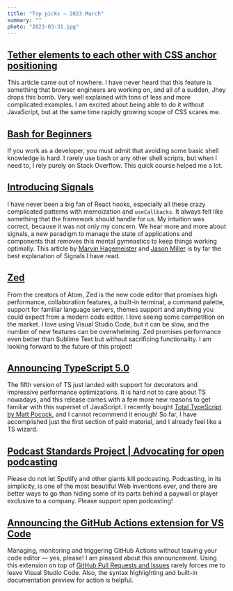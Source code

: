 ```yaml
---
title: "Top picks — 2023 March"
summary: ""
photo: "2023-03-31.jpg"
---
```


## [Tether elements to each other with CSS anchor positioning](https://developer.chrome.com/blog/tether-elements-to-each-other-with-css-anchor-positioning/)

This article came out of nowhere. I have never heard that this feature is something that browser engineers are working on, and all of a sudden, Jhey drops this bomb. Very well explained with tons of less and more complicated examples. I am excited about being able to do it without JavaScript, but at the same time rapidly growing scope of CSS scares me.

## [Bash for Beginners](https://youtube.com/playlist?list=PLlrxD0HtieHh9ZhrnEbZKhzk0cetzuX7l)

If you work as a developer, you must admit that avoiding some basic shell knowledge is hard. I rarely use bash or any other shell scripts, but when I need to, I rely purely on Stack Overflow. This quick course helped me a lot.

## [Introducing Signals](https://preactjs.com/blog/introducing-signals/)

I have never been a big fan of React hooks, especially all these crazy complicated patterns with memoization and `useCallbacks`. It always felt like something that the framework should handle for us. My intuition was correct, because it was not only my concern. We hear more and more about signals, a new paradigm to manage the state of applications and components that removes this mental gymnastics to keep things working optimally. This article by [Marvin Hagemeister](https://marvinh.dev) and [Jason Miller](https://mastodon.social/@developit) is by far the best explanation of Signals I have read.

## [Zed](https://zed.dev)

From the creators of Atom, Zed is the new code editor that promises high performance, collaboration features, a built-in terminal, a command palette, support for familiar language servers, themes support and anything you could expect from a modern code editor. I love seeing some competition on the market. I love using Visual Studio Code, but it can be slow, and the number of new features can be overwhelming. Zed promises performance even better than Sublime Text but without sacrificing functionality. I am looking forward to the future of this project!

## [Announcing TypeScript 5.0](https://devblogs.microsoft.com/typescript/announcing-typescript-5-0/)

The fifth version of TS just landed with support for decorators and impressive performance optimizations. It is hard not to care about TS nowadays, and this release comes with a few more new reasons to get familiar with this superset of JavaScript. I recently bought [Total TypeScript by Matt Pocock](https://www.totaltypescript.com), and I cannot recommend it enough! So far, I have accomplished just the first section of paid material, and I already feel like a TS wizard.

## [Podcast Standards Project | Advocating for open podcasting](https://podstandards.org)

Please do not let Spotify and other giants kill podcasting. Podcasting, in its simplicity, is one of the most beautiful Web inventions ever, and there are better ways to go than hiding some of its parts behind a paywall or player exclusive to a company. Please support open podcasting!

## [Announcing the GitHub Actions extension for VS Code](https://github.blog/2023-03-28-announcing-the-github-actions-extension-for-vs-code/)

Managing, monitoring and triggering GitHub Actions without leaving your code editor — yes, please! I am pleased about this announcement. Using this extension on top of [GitHub Pull Requests and Issues](https://marketplace.visualstudio.com/items?itemName=GitHub.vscode-pull-request-github) rarely forces me to leave Visual Studio Code. Also, the syntax highlighting and built-in documentation preview for action is helpful.

